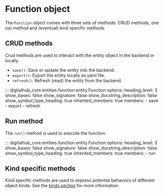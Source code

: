 # Function object

The `Function` object comes with three sets of methods: CRUD methods, one run method and (eventual) kind specific methods.

## CRUD methods

Crud methods are used to interact with the entity object in the backend or locally.

- `save()`: Save or update the entity into the backend.
- `export()`: Export the entity locally as yaml file.
- `refresh()`: Refresh (read) the entity from the backend.

::: digitalhub_core.entities.function.entity.Function
    options:
        heading_level: 3
        show_bases: false
        show_signature: false
        show_docstring_description: false
        show_symbol_type_heading: true
        inherited_members: true
        members:
            - save
            - export
            - refresh

## Run method

The `run()` method is used to execute the function.

::: digitalhub_core.entities.function.entity.Function
    options:
        heading_level: 3
        show_bases: false
        show_signature: false
        show_docstring_description: false
        show_symbol_type_heading: true
        inherited_members: true
        members:
            - run

## Kind specific methods

Kind specific methods are used to express potential behaviors of different object kinds.
See the [kinds section](kinds.md) for more information.
